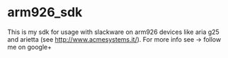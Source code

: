 # arm926_sdk
This is my sdk for usage with slackware on arm926 devices like aria g25 and arietta (see http://www.acmesystems.it/). For more info see -> follow me on google+
